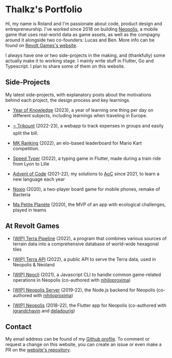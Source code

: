 # Thalkz's Portfolio

Hi, my name is Roland and I'm passionate about code, product design and entrepreneurship. I've worked since 2018 on building [Neopolis](https://neopolis.io), a mobile game that uses real-world data as game assets, as well as the compagny around it alongside two co-founders: Lucas and Ben. More info can be found on [Revolt Games's website](https://revoltgames.io).

I always have one or two side-projects in the making, and (thankfully) some actually make it to working stage. I mainly write stuff in Flutter, Go and Typescript. I plan to share some of them on this website.

## Side-Projects

My latest side-projects, with explanatory posts about the motivations behind each project, the design process and key learnings.

* [Year of Knowledge](/pages/yearofknowledge) (2023), a year of learning one thing per day on different subjects, including learnings when traveling in Europe.

* [⭐️ Trikount](/pages/trikount) (2022-23), a webapp to track expenses in groups and easily split the bill.

* [MK Ranking](/pages/mkranking) (2022), an elo-based leaderboard for Mario Kart competition.

* [Speed Typer](/pages/speedtyper) (2022), a typing game in Flutter, made during a train ride from Lyon to Lille

* [Advent of Code](/pages/adventofcode) (2021-22), my solutions to [AoC](https://adventofcode.com) since 2021, to learn a new language each year

* [Noxio](/pages/noxio) (2020), a two-player board game for mobile phones, remake of Bacteria

* [Ma Petite Planète](/pages/mpp) (2020), the MVP of an app with ecological challenges, played in teams

## At Revolt Games

* [[WIP] Terra Pipeline](/pages/terra) (2022), a program that combines various sources of terrain data into a comprehensive database of world-wide hexagonal tiles

* [[WIP] Terra API](/pages/terra) (2022), a public API to serve the Terra data, used in Neopolis & Neoland

* [[WIP] Neocli](/pages/neocli) (2021), a Javascript CLI to handle common game-related operations in Neopolis (co-authored with [nihiloproxima](https://github.com/nihiloproxima))

* [[WIP] Neopolis Server](/pages/neopolis) (2019-22), the Node.js backend for Neopolis (co-authored with [nihiloproxima](https://github.com/nihiloproxima))

* [[WIP] Neopolis](/pages/neopolis) (2018-22), the Flutter app for Neopolis (co-authored with [jgrandchavin](https://github.com/jgrandchavin) and [deladourig](https://github.com/deladourig))

## Contact

My email address can be found of my [Github profile](https://github.com/thalkz). To comment or request a change on this website, you can create an issue or even make a PR on the [website's repository](https://github.com/thalkz/blog).